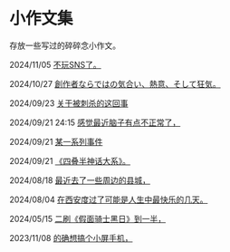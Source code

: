 小作文集
==========
存放一些写过的碎碎念小作文。

2024/11/05 [不玩SNS了。](chapter1/sakubun/snsyameta.md)

2024/10/27 [創作者ならではの気合い、熱意、そして狂気。](chapter1/sakubun/sousakusya.md)

2024/09/23 [关于被刺杀的这回事](chapter1/sakubun/assassin.md)

2024/09/21 24:15 [感觉最近脑子有点不正常了，](chapter1/sakubun/komyusho1.md)

2024/09/21 [某一系列事件](chapter1/sakubun/aruken.md)

2024/09/21 [《四叠半神话大系》。](chapter1/sakubun/yojyouhan.md)

2024/08/18 [最近去了一些周边的县城，](chapter1/sakubun/inaka.md)

2024/08/04 [在西安度过了可能是人生中最快乐的几天。](chapter1/sakubun/hua.md)

2024/05/15 [二刷《假面骑士黑日》到一半，](chapter1/sakubun/blacksun.md)

2023/11/08 [的确想搞个小屏手机，](chapter1/sakubun/compact.md)